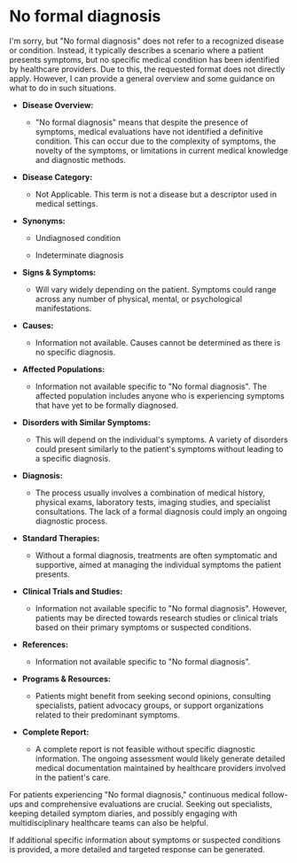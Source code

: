 # No formal diagnosis
I'm sorry, but "No formal diagnosis" does not refer to a recognized disease or condition. Instead, it typically describes a scenario where a patient presents symptoms, but no specific medical condition has been identified by healthcare providers. Due to this, the requested format does not directly apply. However, I can provide a general overview and some guidance on what to do in such situations.

- **Disease Overview:** 
  - "No formal diagnosis" means that despite the presence of symptoms, medical evaluations have not identified a definitive condition. This can occur due to the complexity of symptoms, the novelty of the symptoms, or limitations in current medical knowledge and diagnostic methods.

- **Disease Category:**
  - Not Applicable. This term is not a disease but a descriptor used in medical settings.

- **Synonyms:**
  - Undiagnosed condition
  - Indeterminate diagnosis

- **Signs & Symptoms:**
  - Will vary widely depending on the patient. Symptoms could range across any number of physical, mental, or psychological manifestations.

- **Causes:**
  - Information not available. Causes cannot be determined as there is no specific diagnosis.

- **Affected Populations:**
  - Information not available specific to "No formal diagnosis". The affected population includes anyone who is experiencing symptoms that have yet to be formally diagnosed.

- **Disorders with Similar Symptoms:**
  - This will depend on the individual's symptoms. A variety of disorders could present similarly to the patient's symptoms without leading to a specific diagnosis.

- **Diagnosis:**
  - The process usually involves a combination of medical history, physical exams, laboratory tests, imaging studies, and specialist consultations. The lack of a formal diagnosis could imply an ongoing diagnostic process.

- **Standard Therapies:**
  - Without a formal diagnosis, treatments are often symptomatic and supportive, aimed at managing the individual symptoms the patient presents.

- **Clinical Trials and Studies:**
  - Information not available specific to "No formal diagnosis". However, patients may be directed towards research studies or clinical trials based on their primary symptoms or suspected conditions.

- **References:**
  - Information not available specific to "No formal diagnosis".

- **Programs & Resources:**
  - Patients might benefit from seeking second opinions, consulting specialists, patient advocacy groups, or support organizations related to their predominant symptoms.

- **Complete Report:**
  - A complete report is not feasible without specific diagnostic information. The ongoing assessment would likely generate detailed medical documentation maintained by healthcare providers involved in the patient's care.

For patients experiencing "No formal diagnosis," continuous medical follow-ups and comprehensive evaluations are crucial. Seeking out specialists, keeping detailed symptom diaries, and possibly engaging with multidisciplinary healthcare teams can also be helpful.

If additional specific information about symptoms or suspected conditions is provided, a more detailed and targeted response can be generated.
